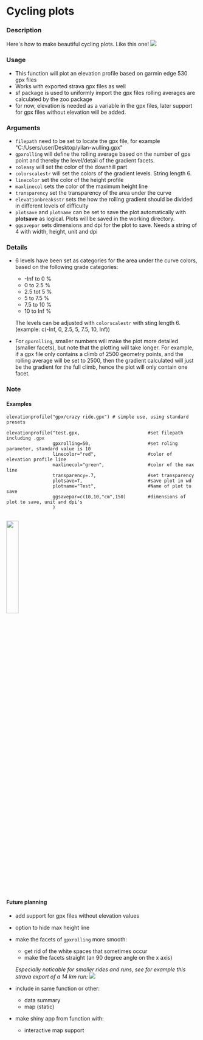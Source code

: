 # Cycling plots

### Description
Here's how to make beautiful cycling plots. Like this one!
<img src="https://github.com/EPdeJ/cyclingplots/blob/main/Yilan-Wulling.png">

### Usage
 
- This function will plot an elevation profile based on garmin edge 530 gpx files
- Works with exported strava gpx files as well
- sf package is used to uniformly import the gpx files rolling averages are calculated by the zoo package
- for now, elevation is needed as a variable in the gpx files, later support for gpx files without elevation will be added. 
 
### Arguments
- `filepath` need to be set to locate the gpx file, for example "C:/Users/user/Desktop/yilan-wulling.gpx"
- `gpxrolling` will define the rolling average based on the number of gps point and thereby the level/detail of the gradient facets. 
- `coleasy` will set the color of the downhill part
- `colorscalestr` will set the colors of the gradient levels. String length 6.
- `linecolor` set the color of the height profile
- `maxlinecol` sets the color of the maximum height line 
- `transparency` set the transparency of the area under the curve
- `elevationbreaksstr` sets the how the rolling gradient should be divided in different levels of difficulty
- `plotsave` and `plotname` can be set to save the plot automatically with **plotsave** as logical. Plots will be saved in the working directory.
- `ggsavepar` sets dimensions and dpi for the plot to save. Needs a string of 4 with width, height, unit and dpi

### Details
- 6 levels have been set as categories for the area under the curve colors, based on the following grade categories:
  - -Inf to 0 %
  - 0 to 2.5 %
  - 2.5 tot 5 %
  - 5 to 7.5 %
  - 7.5 to 10 %
  - 10 to Inf %
  
  The levels can be adjusted with `colorscalestr` with sting length 6. (example: c(-Inf, 0, 2.5, 5, 7.5, 10, Inf))
- For `gpxrolling`, smaller numbers will  make the plot more detailed (smaller facets), but note that the plotting will take longer. For example, if a gpx file only contains a climb of 2500 geometry points, and the rolling average will be set to 2500, then the gradient calculated will just be the gradient for the full climb, hence the plot will only contain one facet. 

### Note

#### Examples

```{r elevation-plot, dev='png',message=FALSE}
elevationprofile("gpx/crazy ride.gpx") # simple use, using standard presets 

elevationprofile("test.gpx,                         #set filepath including .gpx
                 gpxrolling=50,                     #set roling parameter, standard value is 10
                 linecolor="red",                   #color of elevation profile line
                 maxlinecol="green",                #color of the max line
                 transparency=.7,                   #set transparency
                 plotsave=T,                        #save plot in wd
                 plotname="Test",                   #Name of plot to save
                 ggsavepar=c(10,10,"cm",150)        #dimensions of plot to save, unit and dpi's
                 )
                  
```
<img src="https://github.com/EPdeJ/cyclingplots/blob/main/test.png" width="25%">

#### Future planning
- add support for gpx files without elevation values
- option to hide max height line
- make the facets of `gpxrolling` more smooth:
  - get rid of the white spaces that sometimes occur
  - make the facets straight (an 90 degree angle on the x axis)
  
  *Especially noticable for smaller rides and runs, see for example this strava export of a 14 km run:*
  <img src="https://github.com/EPdeJ/cyclingplots/blob/main/strava run.png">
- include in same function or other:
  - data summary
  - map (static)
- make shiny app from function with:
  - interactive map support


